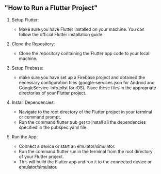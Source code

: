## "How to Run a Flutter Project"

1. Setup Flutter:
    * Make sure you have Flutter installed on your machine. You can follow the official Flutter installation guide

2. Clone the Repository:
    * Clone the repository containing the Flutter app code to your local machine.

3. Setup Firebase:
    * make sure you have set up a Firebase project and obtained the necessary configuration files (google-services.json for Android and GoogleService-Info.plist for iOS). Place these files in the appropriate directories of your Flutter project.

4. Install Dependencies:
    * Navigate to the root directory of the Flutter project in your terminal or command prompt.
    * Run the command flutter pub get to install all the dependencies specified in the pubspec.yaml file.

5. Run the App:
    * Connect a device or start an emulator/simulator.
    * Run the command flutter run in the terminal from the root directory of your Flutter project.
    * This will build the Flutter app and run it to the connected device or emulator/simulator.






